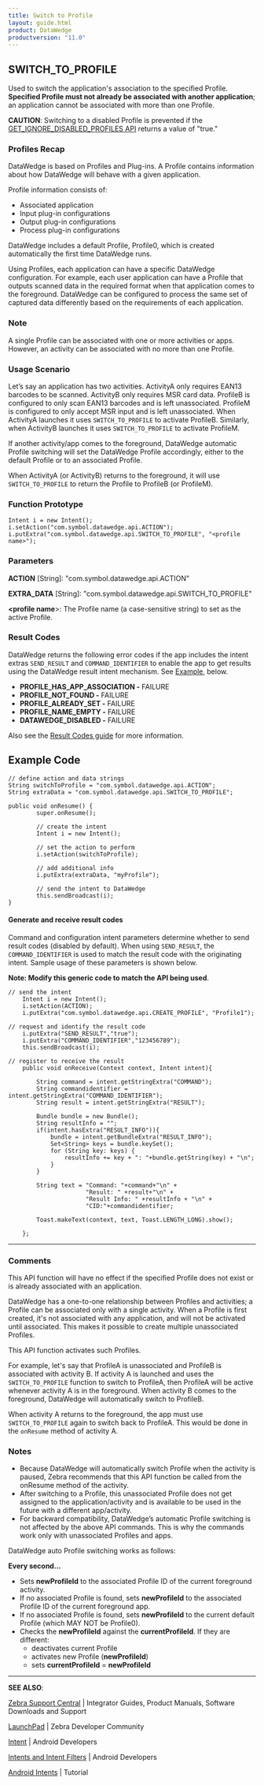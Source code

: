 ```yaml
---
title: Switch to Profile
layout: guide.html
product: DataWedge
productversion: "11.0"
---
```


## SWITCH_TO_PROFILE

Used to switch the application's association to the specified Profile. **Specified Profile must not already be associated with another application**; an application cannot be associated with more than one Profile.

**CAUTION**: Switching to a disabled Profile is prevented if the [GET_IGNORE_DISABLED_PROFILES API](../getignoredisabledprofiles) returns a value of "true."

### Profiles Recap

DataWedge is based on Profiles and Plug-ins. A Profile contains information about how DataWedge will behave with a given application.

Profile information consists of:

- Associated application
- Input plug-in configurations
- Output plug-in configurations
- Process plug-in configurations

DataWedge includes a default Profile, Profile0, which is created automatically the first time DataWedge runs.

Using Profiles, each application can have a specific DataWedge configuration. For example, each user application can have a Profile that outputs scanned data in the required format when that application comes to the foreground. DataWedge can be configured to process the same set of captured data differently based on the requirements of each application.

### Note

A single Profile can be associated with one or more activities or apps. However, an activity can be associated with no more than one Profile.

### Usage Scenario

Let’s say an application has two activities. ActivityA only requires EAN13 barcodes to be scanned. ActivityB only requires MSR card data. ProfileB is configured to only scan EAN13 barcodes and is left unassociated. ProfileM is configured to only accept MSR input and is left unassociated. When ActivityA launches it uses `SWITCH_TO_PROFILE` to activate ProfileB. Similarly, when ActivityB launches it uses `SWITCH_TO_PROFILE` to activate ProfileM.

If another activity/app comes to the foreground, DataWedge automatic Profile switching will set the DataWedge Profile accordingly, either to the default Profile or to an associated Profile.

When ActivityA (or ActivityB) returns to the foreground, it will use `SWITCH_TO_PROFILE` to return the Profile to ProfileB (or ProfileM).

### Function Prototype

    Intent i = new Intent();
    i.setAction("com.symbol.datawedge.api.ACTION");
    i.putExtra("com.symbol.datawedge.api.SWITCH_TO_PROFILE", "<profile name>");

### Parameters

**ACTION** [String]: "com.symbol.datawedge.api.ACTION"

**EXTRA_DATA** [String]: "com.symbol.datawedge.api.SWITCH_TO_PROFILE"

**&lt;profile name**&gt;: The Profile name (a case-sensitive string) to set as the active Profile.

### Result Codes

DataWedge returns the following error codes if the app includes the intent extras `SEND_RESULT` and `COMMAND_IDENTIFIER` to enable the app to get results using the DataWedge result intent mechanism. See [Example](#example), below.

- **PROFILE_HAS_APP_ASSOCIATION -** FAILURE
- **PROFILE_NOT_FOUND -** FAILURE
- **PROFILE_ALREADY_SET -** FAILURE
- **PROFILE_NAME_EMPTY -** FAILURE
- **DATAWEDGE_DISABLED -** FAILURE

Also see the [Result Codes guide](../resultinfo) for more information.

## Example Code

    // define action and data strings
    String switchToProfile = "com.symbol.datawedge.api.ACTION";
    String extraData = "com.symbol.datawedge.api.SWITCH_TO_PROFILE";

    public void onResume() {
            super.onResume();

            // create the intent
            Intent i = new Intent();

            // set the action to perform
            i.setAction(switchToProfile);

            // add additional info
            i.putExtra(extraData, "myProfile");

            // send the intent to DataWedge
            this.sendBroadcast(i);
    }

#### Generate and receive result codes

Command and configuration intent parameters determine whether to send result codes (disabled by default). When using `SEND_RESULT`, the `COMMAND_IDENTIFIER` is used to match the result code with the originating intent. Sample usage of these parameters is shown below.

**Note: Modify this generic code to match the API being used**.

    // send the intent
    	Intent i = new Intent();
    	i.setAction(ACTION);
    	i.putExtra("com.symbol.datawedge.api.CREATE_PROFILE", "Profile1");

    // request and identify the result code
    	i.putExtra("SEND_RESULT","true");
    	i.putExtra("COMMAND_IDENTIFIER","123456789");
    	this.sendBroadcast(i);

    // register to receive the result
    	public void onReceive(Context context, Intent intent){

    	    String command = intent.getStringExtra("COMMAND");
    	    String commandidentifier = intent.getStringExtra("COMMAND_IDENTIFIER");
    	    String result = intent.getStringExtra("RESULT");

    	    Bundle bundle = new Bundle();
    	    String resultInfo = "";
    	    if(intent.hasExtra("RESULT_INFO")){
    	        bundle = intent.getBundleExtra("RESULT_INFO");
    	        Set<String> keys = bundle.keySet();
    	        for (String key: keys) {
    	            resultInfo += key + ": "+bundle.getString(key) + "\n";
    	        }
    	    }

    	    String text = "Command: "+command+"\n" +
    	                  "Result: " +result+"\n" +
    	                  "Result Info: " +resultInfo + "\n" +
    	                  "CID:"+commandidentifier;

    	    Toast.makeText(context, text, Toast.LENGTH_LONG).show();

    	};

---

### Comments

This API function will have no effect if the specified Profile does not exist or is already associated with an application.

DataWedge has a one-to-one relationship between Profiles and activities; a Profile can be associated only with a single activity. When a Profile is first created, it's not associated with any application, and will not be activated until associated. This makes it possible to create multiple unassociated Profiles.

This API function activates such Profiles.

For example, let's say that ProfileA is unassociated and ProfileB is associated with activity B. If activity A is launched and uses the `SWITCH_TO_PROFILE` function to switch to ProfileA, then ProfileA will be active whenever activity A is in the foreground. When activity B comes to the foreground, DataWedge will automatically switch to ProfileB.

When activity A returns to the foreground, the app must use `SWITCH_TO_PROFILE` again to switch back to ProfileA. This would be done in the `onResume` method of activity A.

### Notes

- Because DataWedge will automatically switch Profile when the activity is paused, Zebra recommends that this API function be called from the onResume method of the activity.
- After switching to a Profile, this unassociated Profile does not get assigned to the application/activity and is available to be used in the future with a different app/activity.
- For backward compatibility, DataWedge’s automatic Profile switching is not affected by the above API commands. This is why the commands work only with unassociated Profiles and apps.

DataWedge auto Profile switching works as follows:

**Every second…**

- Sets **newProfileId** to the associated Profile ID of the current foreground activity.
- If no associated Profile is found, sets **newProfileId** to the associated Profile ID of the current foreground app.
- If no associated Profile is found, sets **newProfileId** to the current default Profile (which MAY NOT be Profile0).
- Checks the **newProfileId** against the **currentProfileId**. If they are different:
  - deactivates current Profile
  - activates new Profile (**newProfileId**)
  - sets **currentProfileId** = **newProfileId**

---

**SEE ALSO**:

[Zebra Support Central](https://www.zebra.com/us/en/support-downloads.html) | Integrator Guides, Product Manuals, Software Downloads and Support

[LaunchPad](https://developer.zebra.com/welcome) | Zebra Developer Community

[Intent](https://developer.android.com/reference/android/content/Intent.html) | Android Developers

[Intents and Intent Filters](http://developer.android.com/guide/components/intents-filters.html) | Android Developers

[Android Intents](http://www.vogella.com/tutorials/AndroidIntent/article.html) | Tutorial
